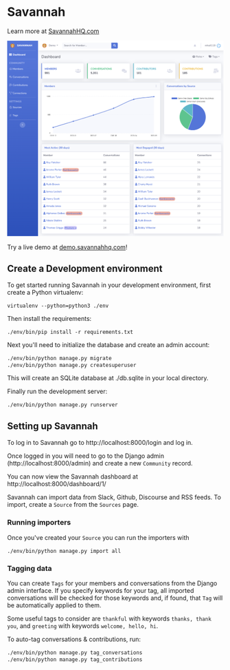 # Savannah

Learn more at [SavannahHQ.com](https://savannahhq.com)

![Community Dashboard](./docs/screenshots/Dashboard.png)

Try a live demo at [demo.savannahhq.com](https://demo.savannahhq.com)!

## Create a Development environment

To get started running Savannah in your development environment, first create a Python virtualenv:

```
virtualenv --python=python3 ./env
```

Then install the requirements:

```
./env/bin/pip install -r requirements.txt
```

Next you'll need to initialize the database and create an admin account:

```
./env/bin/python manage.py migrate
./env/bin/python manage.py createsuperuser
```

This will create an SQLite database at ./db.sqlite in your local directory.

Finally run the development server:

```
./env/bin/python manage.py runserver
```

## Setting up Savannah

To log in to Savannah go to http://localhost:8000/login and log in.

Once logged in you will need to go to the Django admin (http://localhost:8000/admin) and create a new `Community` record.

You can now view the Savannah dashboard at http://localhost:8000/dashboard/1/

Savannah can import data from Slack, Github, Discourse and RSS feeds. To import, create a `Source` from the `Sources` page.


### Running importers

Once you've created your `Source` you can run the importers with

```
./env/bin/python manage.py import all
```

### Tagging data

You can create `Tags` for your members and conversations from the Django admin interface. If you specify keywords for your tag, all imported conversations will be checked for those keywords and, if found, that `Tag` will be automatically applied to them.

Some useful tags to consider are `thankful` with keywords `thanks, thank you`, and `greeting` with keywords `welcome, hello, hi`.

To auto-tag conversations & contributions, run:
```
./env/bin/python manage.py tag_conversations
./env/bin/python manage.py tag_contributions
```
